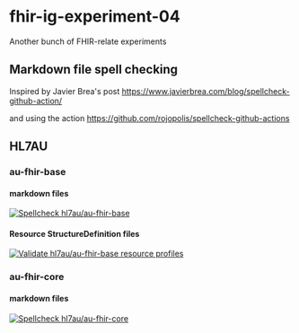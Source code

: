 # fhir-ig-experiment-04
Another bunch of FHIR-relate experiments

## Markdown file spell checking
Inspired by Javier Brea's post https://www.javierbrea.com/blog/spellcheck-github-action/

and using the action https://github.com/rojopolis/spellcheck-github-actions

## HL7AU
### au-fhir-base

#### markdown files
[![Spellcheck hl7au/au-fhir-base](https://github.com/robstwd/fhir-ig-experiment-04/actions/workflows/au-fhir-base-spellcheck.yml/badge.svg)](https://github.com/robstwd/fhir-ig-experiment-04/actions/workflows/au-fhir-base-spellcheck.yml)

#### Resource StructureDefinition files
[![Validate hl7au/au-fhir-base resource profiles](https://github.com/robstwd/fhir-ig-experiment-04/actions/workflows/au-fhir-base-profile-validate.yml/badge.svg)](https://github.com/robstwd/fhir-ig-experiment-04/actions/workflows/au-fhir-base-profile-validate.yml)

### au-fhir-core

#### markdown files
[![Spellcheck hl7au/au-fhir-core](https://github.com/robstwd/fhir-ig-experiment-04/actions/workflows/au-fhir-core-spellcheck.yml/badge.svg)](https://github.com/robstwd/fhir-ig-experiment-04/actions/workflows/au-fhir-core-spellcheck.yml)
